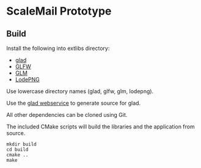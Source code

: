 # ScaleMail Prototype

## Build

Install the following into extlibs directory:
+ [glad](https://github.com/Dav1dde/glad)
+ [GLFW](https://github.com/glfw/glfw)
+ [GLM](https://github.com/g-truc/glm)
+ [LodePNG](https://github.com/lvandeve/lodepng)

Use lowercase directory names (glad, glfw, glm, lodepng).

Use the [glad webservice](http://glad.dav1d.de/) to generate source for glad.

All other dependencies can be cloned using Git.

The included CMake scripts will build the libraries and the application from source.

```shell
mkdir build
cd build
cmake ..
make
```
